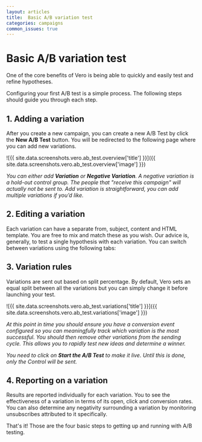 ```yaml
---
layout: articles
title:  Basic A/B variation test
categories: campaigns
common_issues: true
---
```

  
# Basic A/B variation test
    
One of the core benefits of Vero is being able to quickly and easily test and refine hypotheses. 

Configuring your first A/B test is a simple process. The following steps should guide you through each step.

## 1. Adding a variation

After you create a new campaign, you can create a new A/B Test by click the **New A/B Test** button.
You will be redirected to the following page where you can add new variations.

![{{ site.data.screenshots.vero.ab_test.overview['title'] }}]({{ site.data.screenshots.vero.ab_test.overview['image'] }})

*You can either add **Variation** or **Negative Variation**. A negative variation is a hold-out control group. The people that "receive this campaign" will actually not be sent to. Add variation is straightforward, you can add multiple variations if you’d like.*

## 2. Editing a variation

Each variation can have a separate from, subject, content and HTML template. You are free to mix and match these as you wish. Our advice is, generally, to test a single hypothesis with each variation. You can switch between variations using the following tabs:

## 3. Variation rules

Variations are sent out based on split percentage. By default, Vero sets an equal split between all the variations but you can simply change it before launching your test.

![{{ site.data.screenshots.vero.ab_test.variations['title'] }}]({{ site.data.screenshots.vero.ab_test.variations['image'] }})

*At this point in time you should ensure you have a conversion event configured so you can meaningfully track which variation is the most successful. You should then remove other variations from the sending cycle.
This allows you to rapidly test new ideas and determine a winner.*

*You need to click on **Start the A/B Test** to make it live. Until this is done, only the Control will be sent.*

## 4. Reporting on a variation

Results are reported individually for each variation. You to see the effectiveness of a variation in terms of its open, click and conversion rates. You can also determine any negativity surrounding a variation by monitoring unsubscribes attributed to it specifically.

That's it! Those are the four basic steps to getting up and running with A/B testing.